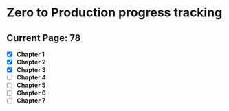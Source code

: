 # Zero to Production progress tracking

## Current Page: 78

- [x] **Chapter 1**
- [x] **Chapter 2**
- [x] **Chapter 3**
- [ ] **Chapter 4**
- [ ] **Chapter 5**
- [ ] **Chapter 6**
- [ ] **Chapter 7**
